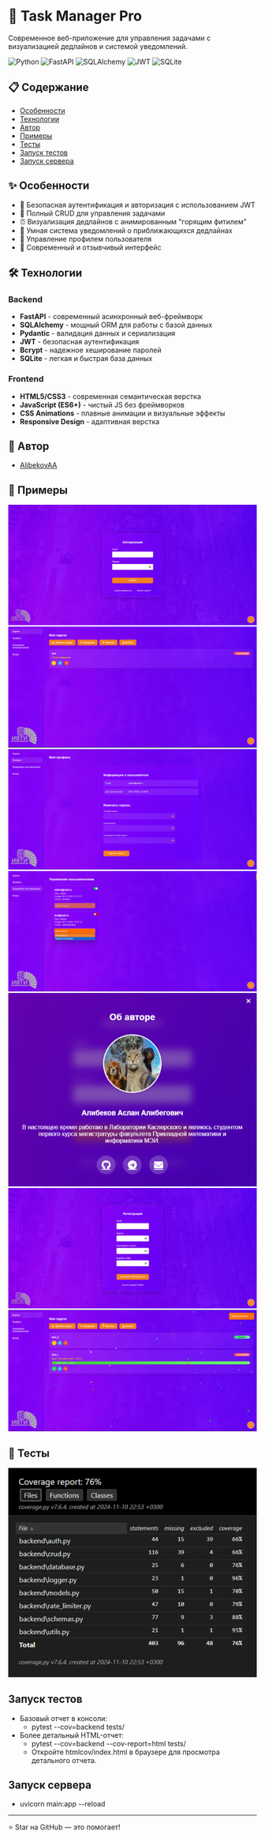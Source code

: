 # 🚀 Task Manager Pro

Современное веб-приложение для управления задачами с визуализацией дедлайнов и системой уведомлений.

![Python](https://img.shields.io/badge/python-3.11-blue.svg)
![FastAPI](https://img.shields.io/badge/FastAPI-0.104.1-green.svg)
![SQLAlchemy](https://img.shields.io/badge/SQLAlchemy-2.0.23-red.svg)
![JWT](https://img.shields.io/badge/JWT-auth-orange.svg)
![SQLite](https://img.shields.io/badge/SQLite-3.43.0-purple.svg)

## 📋 Содержание

- [Особенности](#особенности)
- [Технологии](#технологии)
- [Автор](#автор)
- [Примеры](#примеры)
- [Тесты](#тесты)
- [Запуск тестов](#запуск-тестов)
- [Запуск сервера](#запуск-сервера)

## ✨ Особенности

- 🔐 Безопасная аутентификация и авторизация с использованием JWT
- 📝 Полный CRUD для управления задачами
- ⏰ Визуализация дедлайнов с анимированным "горящим фитилем"
- 🔔 Умная система уведомлений о приближающихся дедлайнах
- 👤 Управление профилем пользователя
- 🎨 Современный и отзывчивый интерфейс

## 🛠 Технологии

### Backend
- **FastAPI** - современный асинхронный веб-фреймворк
- **SQLAlchemy** - мощный ORM для работы с базой данных
- **Pydantic** - валидация данных и сериализация
- **JWT** - безопасная аутентификация
- **Bcrypt** - надежное хеширование паролей
- **SQLite** - легкая и быстрая база данных

### Frontend
- **HTML5/CSS3** - современная семантическая верстка
- **JavaScript (ES6+)** - чистый JS без фреймворков
- **CSS Animations** - плавные анимации и визуальные эффекты
- **Responsive Design** - адаптивная верстка

## 👥 Автор

- [AlibekovAA](https://github.com/AlibekovAA)

## 📄 Примеры

![Login](example/login.jpg)
![Dashboard](example/dashboard.jpg)
![Profile](example/profile.jpg)
![Admin](example/admin.jpg)
![info](example/info.jpg)
![register](example/register.jpg)
![completed](example/complete_task.jpg)

## 🧪 Тесты
![tests](example/test_coverage.jpg)

## Запуск тестов
- Базовый отчет в консоли:
  - pytest --cov=backend tests/
- Более детальный HTML-отчет:
  - pytest --cov=backend --cov-report=html tests/
  - Откройте htmlcov/index.html в браузере для просмотра детального отчета.

## Запуск сервера
- uvicorn main:app --reload

---
⭐️ Star на GitHub — это помогает!
